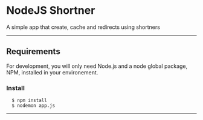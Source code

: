# NodeJS Shortner

A simple app that create, cache and redirects using shortners

---
## Requirements

For development, you will only need Node.js and a node global package, NPM, installed in your environement.


###
### Install

      $ npm install
      $ nodemon app.js

---

